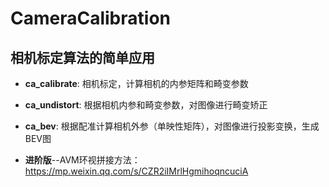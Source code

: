 # CameraCalibration

## 相机标定算法的简单应用

- **ca_calibrate**: 相机标定，计算相机的内参矩阵和畸变参数

- **ca_undistort**: 根据相机内参和畸变参数，对图像进行畸变矫正

- **ca_bev**: 根据配准计算相机外参（单映性矩阵），对图像进行投影变换，生成BEV图

- **进阶版**--AVM环视拼接方法：https://mp.weixin.qq.com/s/CZR2iIMrlHgmihoqncuciA